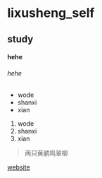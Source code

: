 # lixusheng_self
## study
#### hehe
###### hehe

* wode
* shanxi
* xian
1. wode
2. shanxi 
3. xian

> 两只黄鹂鸣翠柳

[website](http://baidu.com)

